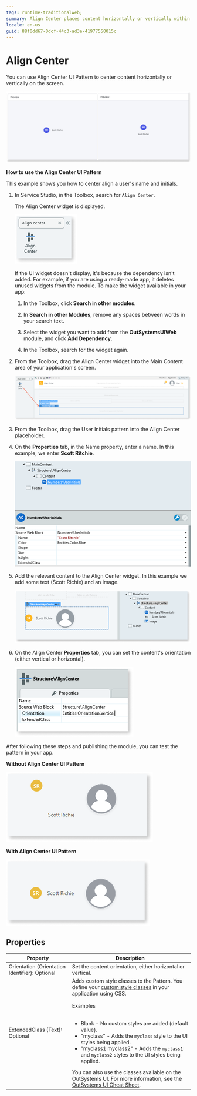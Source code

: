 ```yaml
---
tags: runtime-traditionalweb; 
summary: Align Center places content horizontally or vertically within a container.
locale: en-us
guid: 88f0dd67-0dcf-44c3-ad3e-41977550015c
---
```


# Align Center

You can use Align Center UI Pattern to center content horizontally or vertically on the screen. 

![](<images/aligncenter-1.png>)

**How to use the Align Center UI Pattern**

This example shows you how to center align a user's name and initials.

1. In Service Studio, in the Toolbox, search for `Align Center`. 

    The Align Center widget is displayed.

    ![](<images/aligncenter-2-ss.png>)

    If the UI widget doesn't display, it's because the dependency isn't added. For example, if you are using a ready-made app, it deletes unused widgets from the module. To make the widget available in your app:

    1. In the Toolbox, click **Search in other modules**.

    1. In **Search in other Modules**, remove any spaces between words in your search text.
    
    1. Select the widget you want to add from the **OutSystemsUIWeb** module, and click **Add Dependency**. 
    
    1. In the Toolbox, search for the widget again.

1. From the Toolbox, drag the Align Center widget into the Main Content area of your application's screen.
    
    ![](<images/aligncenter-3-ss.png>)
   
1. From the Toolbox, drag the User Initials pattern into the Align Center placeholder.

1. On the **Properties** tab, in the Name property, enter a name. In this example, we enter **Scott Ritchie**.

    ![](<images/aligncenter-4-ss.png>)

1. Add the relevant content to the Align Center widget. In this example we add some text (Scott Richie) and an image. 

    ![](<images/aligncenter-5-ss.png>)

1. On the Align Center **Properties** tab, you can set the content's orientation (either vertical or horizontal).

    ![](<images/aligncenter-6-ss.png>)

After following these steps and publishing the module, you can test the pattern in your app. 

**Without Align Center UI Pattern** 

![](<images/aligncenter-7-ss.png>)

**With Align Center UI Pattern**

![](<images/aligncenter-8-ss.png>)

## Properties

| **Property** |  **Description** |  
|---|---|
| Orientation (Orientation Identifier): Optional | Set the content orientation, either horizontal or vertical. | 
|ExtendedClass (Text): Optional | Adds custom style classes to the Pattern. You define your [custom style classes](../../../look-feel/css.md) in your application using CSS.<br/><br/>Examples<br/><br/> <ul><li>Blank - No custom styles are added (default value).</li><li>"myclass" - Adds the ``myclass`` style to the UI styles being applied.</li><li>"myclass1 myclass2" - Adds the ``myclass1`` and ``myclass2`` styles to the UI styles being applied.</li></ul>You can also use the classes available on the OutSystems UI. For more information, see the [OutSystems UI Cheat Sheet](https://outsystemsui.outsystems.com/OutSystemsUIWebsite/CheatSheet).|



